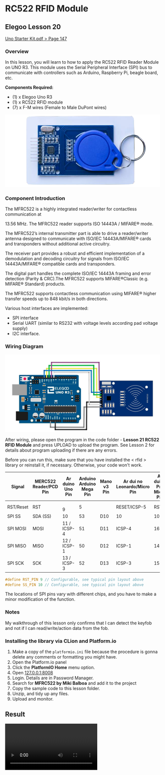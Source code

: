 # RC522 RFID Module

## Elegoo Lesson 20

[Uno Starter Kit.pdf > Page 147](../../docs/UNO%20Starter%20Kit.pdf)

### Overview

In this lesson, you will learn to how to apply the RC522 RFID Reader Module on UNO R3. This module uses the Serial Peripheral Interface (SPI) bus to communicate with controllers such as Arduino, Raspberry Pi, beagle board, etc.

**Components Required:**

* (1) x Elegoo Uno R3
* (1) x RC522 RFID module
* (7) x F-M wires (Female to Male DuPont wires)

![rfid module](rfid_1.png)

### Component Introduction

The MFRC522 is a highly integrated reader/writer for contactless communication at

13.56 MHz. The MFRC522 reader supports ISO 14443A / MIFARE® mode.

The MFRC522’s internal transmitter part is able to drive a reader/writer antenna designed to communicate with ISO/IEC 14443A/MIFARE® cards and transponders without additional active circuitry.

The receiver part provides a robust and efficient implementation of a demodulation and decoding circuitry for signals from ISO/IEC 14443A/MIFARE® compatible cards and transponders.

The digital part handles the complete ISO/IEC 14443A framing and error detection (Parity & CRC).The MFRC522 supports MIFARE®Classic (e.g. MIFARE® Standard) products.

The MFRC522 supports contactless communication using MIFARE® higher transfer speeds up to 848 kbit/s in both directions.

Various host interfaces are implemented:

* SPI interface
* Serial UART (similar to RS232 with voltage levels according pad voltage supply)
* I2C interface.

### Wiring Diagram

![Wiring Diagram](rfid_2.png)

After wiring, please open the program in the code folder - **Lesson 21 RC522 RFID Module** and press UPLOAD to upload the program. See Lesson 2 for details about program uploading if there are any errors.

Before you can run this, make sure that you have installed the < rfid > library or reinstall it, if necessary. Otherwise, your code won't work.



| Signal    | MERC522 Reader/PCD Pin | Ar duino Uno Pin | Arduino Arduino Mega Pin | Mano v3 Pin | Ar dui no Leonardo/Micro Pin | Ar duino Pro Micro Pin |
| --------- | ---------------------- | ---------------- | ------------------------ | ----------- | ---------------------------- | ---------------------- |
| RST/Reset | RST                    | <br/>9           | 5                        | <br/>       | RESET/ICSP-5                 | RST                    |
| SPI SS    | SDA (SS)               | 10               | 53                       | D10         | 10                           | 10                     |
| SPI MOSI  | MOSI                   | 11 / ICSP-4      | 51                       | D11         | ICSP-4                       | 16                     |
| SPI MISO  | MISO                   | 12 / ICSP-1      | 50                       | D12         | ICSP-1                       | 14                     |
| SPI SCK   | SCK                    | 13 / ICSP-3      | 52                       | D13         | ICSP-3                       | 15                     |

```c
#define RST_PIN 9 // Configurable, see typical pin layout above
#define SS_PIN 10 // Configurable, see typical pin layout above
```

The locations of SPI pins vary with different chips, and you have to make a minor modification of the function.

### Notes

My walkthrough of this lesson only confirms that I can detect the keyfob and not if I can read/write/action data from the fob.

### Installing the library via CLion and Platform.io

1. Make a copy of the `platformio.ini` file because the procedure is gonna delete any comments or formatting you might have.
2. Open the Platform.io panel
3. Click the **PlatformIO Home** menu option.
4. Open [127.0.0.1:8008](http://127.0.0.1:8008)
5. Login. Details are in Password Manager.
6. Search for **MFRC522 by Miki Balboa** and add it to the project
7. Copy the sample code to  this lesson folder.
8. Unzip, and tidy up any files.
9. Upload and monitor.

## Result

![proof](rfid.mp4)
